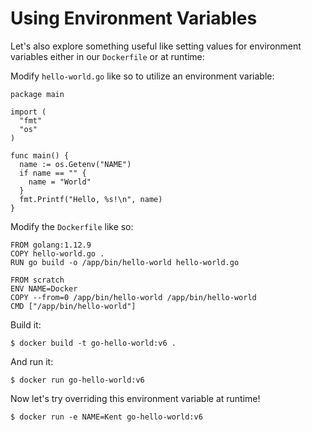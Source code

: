 # Using Environment Variables

Let's also explore something useful like setting values for environment
variables either in our `Dockerfile` or at runtime:

Modify `hello-world.go` like so to utilize an environment variable:

```golang
package main

import (
  "fmt"
  "os"
)

func main() {
  name := os.Getenv("NAME")
  if name == "" {
    name = "World"
  }
  fmt.Printf("Hello, %s!\n", name)
}
```

Modify the `Dockerfile` like so:

```docker
FROM golang:1.12.9
COPY hello-world.go .
RUN go build -o /app/bin/hello-world hello-world.go

FROM scratch
ENV NAME=Docker
COPY --from=0 /app/bin/hello-world /app/bin/hello-world
CMD ["/app/bin/hello-world"]
```

Build it:

```console
$ docker build -t go-hello-world:v6 .
```

And run it:

```console
$ docker run go-hello-world:v6
```

Now let's try overriding this environment variable at runtime!

```console
$ docker run -e NAME=Kent go-hello-world:v6
```

